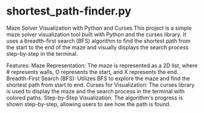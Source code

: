 # shortest_path-finder.py

Maze Solver Visualization with Python and Curses
  This project is a simple maze solver visualization tool built with Python and the curses library. It uses a breadth-first search (BFS) algorithm to find the shortest path from the start to the end of the maze and visually displays the search process step-by-step in the terminal.

Features:
  Maze Representation: The maze is represented as a 2D list, where # represents walls, O represents the start, and X represents the end.
  Breadth-First Search (BFS): Utilizes BFS to explore the maze and find the shortest path from start to end.
  Curses for Visualization: The curses library is used to display the maze and the search process in the terminal with colored paths.
  Step-by-Step Visualization: The algorithm's progress is shown step-by-step, allowing users to see how the path is found.

  
